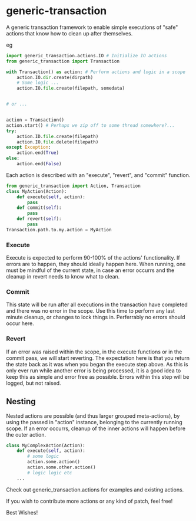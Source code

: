 # generic-transaction

A generic transaction framework to enable simple executions of "safe" actions that know how
to clean up after themselves.

eg

``` python
import generic_transaction.actions.IO # Initialize IO actions
from generic_transaction import Transaction

with Transaction() as action: # Perform actions and logic in a scope
    action.IO.dir.create(dirpath)
    # Some logic ...
    action.IO.file.create(filepath, somedata)


# or ...


action = Transaction()
action.start() # Perhaps we zip off to some thread somewhere?...
try:
    action.ID.file.create(filepath)
    action.IO.file.delete(filepath)
except Exception:
    action.end(True)
else:
    action.end(False)
```

Each action is described with an "execute", "revert", and "commit" function.

``` python
from generic_transaction import Action, Transaction
class MyAction(Action):
    def execute(self, action):
        pass
    def commit(self):
        pass
    def revert(self):
        pass
Transaction.path.to.my.action = MyAction
```

### Execute

Execute is expected to perform 90-100% of the actions' functionality. If errors are to happen, they should
ideally happen here. When running, one must be mindful of the current state, in case an error occurrs and
the cleanup in revert needs to know what to clean.

### Commit

This state will be run after all executions in the transaction have completed and there was no error in the scope.
Use this time to perform any last minute cleanup, or changes to lock things in.
Perferrably no errors should occur here.

### Revert

If an error was raised within the scope, in the execute functions or in the commit pass, we will start reverting.
The expectation here is that you return the state back as it was when you began the execute step above.
As this is only ever run while another error is being processed, it is a good idea to keep this as simple and error
free as possible. Errors within this step will be logged, but not raised.

## Nesting

Nested actions are possible (and thus larger grouped meta-actions), by using the passed in "action" instance,
belonging to the currently running scope.
If an error occurrs, cleanup of the inner actions will happen before the outer action.

``` python
class MyComplexAction(Action):
    def execute(self, action):
        # some logic
        action.some.action()
        action.some.other.action()
        # logic logic etc
    ...
```

Check out generic_transaction.actions for examples and existing actions.

If you wish to contribute more actions or any kind of patch, feel free!

Best Wishes!
